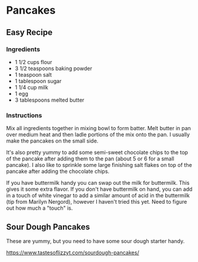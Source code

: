 # Pancakes

## Easy Recipe

### Ingredients

* 1 1/2 cups flour
* 3 1/2 teaspoons baking powder
* 1 teaspoon salt
* 1 tablespoon sugar
* 1 1/4 cup milk
* 1 egg
* 3 tablespoons melted butter

### Instructions

Mix all ingredients together in mixing bowl to form batter.  Melt butter in pan over medium heat and then ladle portions of the mix onto the pan.  I usually make the pancakes on the small side.

It's also pretty yummy to add some semi-sweet chocolate chips to the top of the pancake after adding them to the pan (about 5 or 6 for a small pancake).  I also like to sprinkle some large finishing salt flakes on top of the pancake after adding the chocolate chips.

If you have buttermilk handy you can swap out the milk for buttermilk.  This gives it some extra flavor.  If you don't have buttermilk on hand, you can add in a touch of white vinegar to add a similar amount of acid in the buttermilk (tip from Marilyn Nergord), however I haven't tried this yet.  Need to figure out how much a "touch" is.

## Sour Dough Pancakes

These are yummy, but you need to have some sour dough starter handy.

https://www.tastesoflizzyt.com/sourdough-pancakes/
